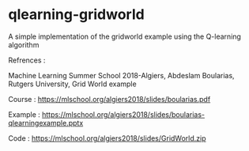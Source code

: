 # qlearning-gridworld
A simple implementation of the gridworld example using the Q-learning algorithm

Refrences :

Machine Learning Summer School 2018-Algiers, Abdeslam Boularias, Rutgers University, Grid World example

Course : https://mlschool.org/algiers2018/slides/boularias.pdf

Example : https://mlschool.org/algiers2018/slides/boularias-qlearningexample.pptx

Code : https://mlschool.org/algiers2018/slides/GridWorld.zip
